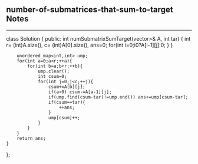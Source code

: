 <h2>number-of-submatrices-that-sum-to-target Notes</h2><hr>class Solution {
public:
    int numSubmatrixSumTarget(vector<vector<int>>& A, int tar) {
        int r= (int)A.size(), c= (int)A[0].size(), ans=0;
        for(int i=0;i<r;++i){
            for(int j=0;j<c;++j){
                A[i][j]+= i>0?A[i-1][j]:0;
            }
        }
        
        unordered_map<int,int> ump;
        for(int a=0;a<r;++a){
            for(int b=a;b<r;++b){
                ump.clear();
                int csum=0;
                for(int j=0;j<c;++j){
                    csum+=A[b][j];
                    if(a>0) csum-=A[a-1][j];
                    if(ump.find(csum-tar)!=ump.end()) ans+=ump[csum-tar];
                    if(csum==tar){
                        ++ans;
                    }
                    ump[csum]++;
                }
            }
        }
        return ans;
    }
};